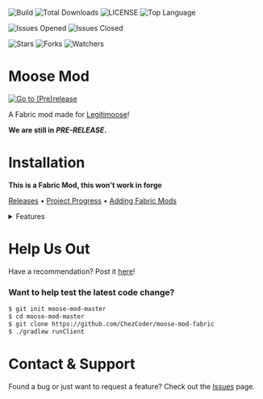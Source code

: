 ![Build](https://img.shields.io/github/workflow/status/ChezCoder/moose-mod-fabric/gradle_build)
![Total Downloads](https://img.shields.io/github/downloads/chezcoder/moose-mod-fabric/total)
![LICENSE](https://img.shields.io/github/license/ChezCoder/moose-mod-fabric)
![Top Language](https://img.shields.io/github/languages/top/ChezCoder/moose-mod-fabric)

![Issues Opened](https://img.shields.io/github/issues-raw/ChezCoder/moose-mod-fabric)
![Issues Closed](https://img.shields.io/github/issues-closed-raw/ChezCoder/moose-mod-fabric)

![Stars](https://img.shields.io/github/stars/ChezCoder/moose-mod-fabric?label=Stars&style=social)
![Forks](https://img.shields.io/github/forks/ChezCoder/moose-mod-fabric?style=social)
![Watchers](https://img.shields.io/github/watchers/ChezCoder/moose-mod-fabric?style=social)

# Moose Mod
<a href="https://github.com/ChezCoder/moose-mod-fabric/releases">
  <img src="https://img.shields.io/github/v/release/ChezCoder/moose-mod-fabric?color=gray&include_prereleases&label=%20Version%3A%20&style=flat-square" alt="Go to (Pre)release">
</a>

A Fabric mod made for [Legitimoose](https://www.youtube.com/c/Legitimoose)!

**We are still in *PRE-RELEASE*.**

# Installation
**This is a Fabric Mod, this won't work in forge**

[Releases](https://github.com/ChezCoder/moose-mod-fabric/releases) • [Project Progress](https://github.com/ChezCoder/moose-mod-fabric/projects) • [Adding Fabric Mods](https://fabricmc.net/wiki/tutorial:adding_mods)

<details>

<summary>Features</summary>

<details>
    <summary>Mobs</summary>
    <li>Moose</li>
    <li>Bear (to be decided)</li>
</details>
<details>
    <summary>Blocks</summary>
    <li>Moose Ore</li>
    <li>Moose Block</li>
    <li>Moose Wood</li>
    <li>Moose Logs</li>
    <li>Moose Planks</li>
    <li>Moose Slabs</li>
    <li>Moose Stairs</li>
    <li>Moose Doors</li>
    <li>Moose Trapdoors</li>
    <li>Moose Fences</li>
    <li>Moose Grass</li>
    <li>Moose Dirt</li>
    <li>Moose Stone</li>
    <li>Magical Moose Liquid</li>
    <li>Magical Moose Lava</li>
</details>
<details>
    <summary>Tools</summary>
    <li>Moose Pickaxe</li>
    <li>Moose Axe</li>
    <li>Moose Shovel</li>
    <li>Moose Sword</li>
    <li>Moose Hoe</li>
</details>
<details>
    <summary>Armor</summary>
    <li>Moose Head</li>
    <li>Moose Shirt</li>
    <li>Moose Pants</li>
    <li>Moose Feet</li>
</details>
<details>
    <summary>Food</summary>
    <li>Moose'd Apple</li>
    <li>Enchanted Moose'd Apple</li>
    <li>Moose Seeds</li>
    <li>Moose Bread</li>
</details>
<details>
    <summary>Potions</summary>
    <li>Floppy Moose Potion</li>
    <li>Stiff Moose Potion</li>
</details>
<details>
    <summary>Enchantments</summary>
    <li>Grass Walker</li>
    <li>Antlers</li>
</details>
<details>
    <summary>Biomes</summary>
    <li>Moose Biome (to be named)</li>
</details>

</details>

# Help Us Out
Have a recommendation? Post it [here](https://github.com/ChezCoder/moose-mod-fabric/issues/new/choose)!
### Want to help test the latest code change?
```bash
$ git init moose-mod-master
$ cd moose-mod-master
$ git clone https://github.com/ChezCoder/moose-mod-fabric
$ ./gradlew runClient
```

# Contact & Support
Found a bug or just want to request a feature? Check out the [Issues](https://github.com/ChezCoder/moose-mod-fabric/issues) page.
